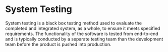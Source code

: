 # System Testing

System testing is a black box testing method used to evaluate the completed and integrated system, as a whole, to ensure it meets specified requirements. The functionality of the software is tested from end-to-end and is typically conducted by a separate testing team than the development team before the product is pushed into production. 